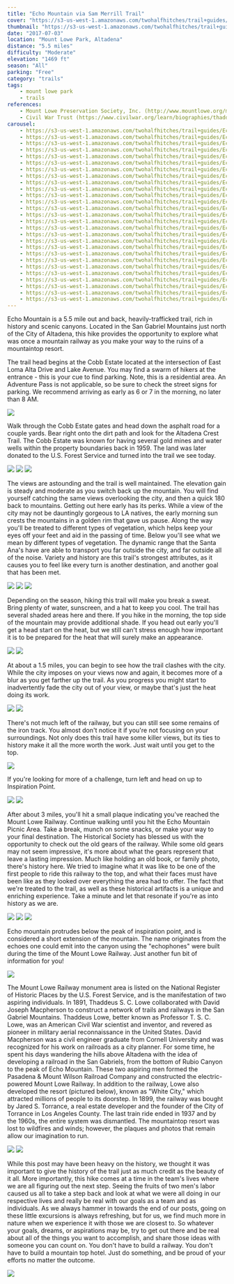 ```yaml
---
title: "Echo Mountain via Sam Merrill Trail"
cover: "https://s3-us-west-1.amazonaws.com/twohalfhitches/trail+guides/Echo+Mountain/_J8A1667.jpg"
thumbnail: "https://s3-us-west-1.amazonaws.com/twohalfhitches/trail+guides/Echo+Mountain/_J8A1667-thumbnail.jpg"
date: "2017-07-03"
location: "Mount Lowe Park, Altadena"
distance: "5.5 miles"
difficulty: "Moderate"
elevation: "1469 ft"
season: "All"
parking: "Free"
category: "trails"
tags:
    - mount lowe park
    - trails
references:
    - Mount Lowe Preservation Society, Inc. (http://www.mountlowe.org/mount-lowe-history/who-was-thaddeus-s-c-lowe/)
    - Civil War Trust (https://www.civilwar.org/learn/biographies/thaddeus-sobieski-constantine-lowe)
carousel:
    - https://s3-us-west-1.amazonaws.com/twohalfhitches/trail+guides/Echo+Mountain/_J8A1545.jpg
    - https://s3-us-west-1.amazonaws.com/twohalfhitches/trail+guides/Echo+Mountain/_J8A1550.jpg
    - https://s3-us-west-1.amazonaws.com/twohalfhitches/trail+guides/Echo+Mountain/_J8A1561.jpg
    - https://s3-us-west-1.amazonaws.com/twohalfhitches/trail+guides/Echo+Mountain/_J8A1581.jpg
    - https://s3-us-west-1.amazonaws.com/twohalfhitches/trail+guides/Echo+Mountain/_J8A1585.jpg
    - https://s3-us-west-1.amazonaws.com/twohalfhitches/trail+guides/Echo+Mountain/_J8A1588.jpg
    - https://s3-us-west-1.amazonaws.com/twohalfhitches/trail+guides/Echo+Mountain/_J8A1591.jpg
    - https://s3-us-west-1.amazonaws.com/twohalfhitches/trail+guides/Echo+Mountain/_J8A1594.jpg
    - https://s3-us-west-1.amazonaws.com/twohalfhitches/trail+guides/Echo+Mountain/_J8A1595.jpg
    - https://s3-us-west-1.amazonaws.com/twohalfhitches/trail+guides/Echo+Mountain/_J8A1601.jpg
    - https://s3-us-west-1.amazonaws.com/twohalfhitches/trail+guides/Echo+Mountain/_J8A1611.jpg
    - https://s3-us-west-1.amazonaws.com/twohalfhitches/trail+guides/Echo+Mountain/_J8A1618.jpg
    - https://s3-us-west-1.amazonaws.com/twohalfhitches/trail+guides/Echo+Mountain/_J8A1619.jpg
    - https://s3-us-west-1.amazonaws.com/twohalfhitches/trail+guides/Echo+Mountain/_J8A1631.jpg
    - https://s3-us-west-1.amazonaws.com/twohalfhitches/trail+guides/Echo+Mountain/_J8A1633.jpg
    - https://s3-us-west-1.amazonaws.com/twohalfhitches/trail+guides/Echo+Mountain/_J8A1634.jpg
    - https://s3-us-west-1.amazonaws.com/twohalfhitches/trail+guides/Echo+Mountain/_J8A1652.jpg
    - https://s3-us-west-1.amazonaws.com/twohalfhitches/trail+guides/Echo+Mountain/_J8A1655.jpg
    - https://s3-us-west-1.amazonaws.com/twohalfhitches/trail+guides/Echo+Mountain/_J8A1657.jpg
    - https://s3-us-west-1.amazonaws.com/twohalfhitches/trail+guides/Echo+Mountain/_J8A1663.jpg
    - https://s3-us-west-1.amazonaws.com/twohalfhitches/trail+guides/Echo+Mountain/_J8A1664.jpg
    - https://s3-us-west-1.amazonaws.com/twohalfhitches/trail+guides/Echo+Mountain/_J8A1668.jpg
    - https://s3-us-west-1.amazonaws.com/twohalfhitches/trail+guides/Echo+Mountain/_J8A1673.jpg
    - https://s3-us-west-1.amazonaws.com/twohalfhitches/trail+guides/Echo+Mountain/_J8A1678.jpg
    - https://s3-us-west-1.amazonaws.com/twohalfhitches/trail+guides/Echo+Mountain/_J8A1685.jpg
    - https://s3-us-west-1.amazonaws.com/twohalfhitches/trail+guides/Echo+Mountain/_J8A1686.jpg
    - https://s3-us-west-1.amazonaws.com/twohalfhitches/trail+guides/Echo+Mountain/_J8A1687.jpg
---
```


Echo Mountain is a 5.5 mile out and back, heavily-trafficked trail, rich in history and scenic canyons. Located in the San Gabriel Mountains just north of the City of Altadena, this hike provides the opportunity to explore what was once a mountain railway as you make your way to the ruins of a mountaintop resort.

The trail head begins at the Cobb Estate located at the intersection of East Loma Alta Drive and Lake Avenue. You may find a swarm of hikers at the entrance - this is your cue to find parking. Note, this is a residential area. An Adventure Pass is not applicable, so be sure to check the street signs for parking. We recommend arriving as early as 6 or 7 in the morning, no later than 8 AM.

![](https://s3-us-west-1.amazonaws.com/twohalfhitches/trail+guides/Echo+Mountain/_J8A1541.jpg)

Walk through the Cobb Estate gates and head down the asphalt road for a couple yards. Bear right onto the dirt path and look for the Altadena Crest Trail. The Cobb Estate was known for having several gold mines and water wells within the property boundaries back in 1959. The land was later donated to the U.S. Forest Service and turned into the trail we see today.

![](https://s3-us-west-1.amazonaws.com/twohalfhitches/trail+guides/Echo+Mountain/_J8A1542.jpg)
![](https://s3-us-west-1.amazonaws.com/twohalfhitches/trail+guides/Echo+Mountain/_J8A1544.jpg)
![](https://s3-us-west-1.amazonaws.com/twohalfhitches/trail+guides/Echo+Mountain/_J8A1558.jpg)

The views are astounding and the trail is well maintained. The elevation gain is steady and moderate as you switch back up the mountain. You will find yourself catching the same views overlooking the city, and then a quick 180 back to mountains. Getting out here early has its perks. While a view of the city may not be dauntingly gorgeous to LA natives, the early morning sun crests the mountains in a golden rim that gave us pause. Along the way you'll be treated to different types of vegetation, which helps keep your eyes off your feet and aid in the passing of time. Below you'll see what we mean by different types of vegetation. The dynamic range that the Santa Ana's have are able to transport you far outside the city, and far outside all of the noise. Variety and history are this trail's strongest attributes, as it causes you to feel like every turn is another destination, and another goal that has been met.

![](https://s3-us-west-1.amazonaws.com/twohalfhitches/trail+guides/Echo+Mountain/_J8A1559.jpg)
![](https://s3-us-west-1.amazonaws.com/twohalfhitches/trail+guides/Echo+Mountain/_J8A1560.jpg)
![](https://s3-us-west-1.amazonaws.com/twohalfhitches/trail+guides/Echo+Mountain/_J8A1565.jpg)

Depending on the season, hiking this trail will make you break a sweat. Bring plenty of water, sunscreen, and a hat to keep you cool. The trail has several shaded areas here and there. If you hike in the morning, the top side of the mountain may provide additional shade. If you head out early you'll get a head start on the heat, but we still can't stress enough how important it is to be prepared for the heat that will surely make an appearance.

![](https://s3-us-west-1.amazonaws.com/twohalfhitches/trail+guides/Echo+Mountain/_J8A1567.jpg)
![](https://s3-us-west-1.amazonaws.com/twohalfhitches/trail+guides/Echo+Mountain/_J8A1574.jpg)

At about a 1.5 miles, you can begin to see how the trail clashes with the city. While the city imposes on your views now and again, it becomes more of a blur as you get farther up the trail. As you progress you might start to inadvertently fade the city out of your view, or maybe that's just the heat doing its work.

![](https://s3-us-west-1.amazonaws.com/twohalfhitches/trail+guides/Echo+Mountain/_J8A1590.jpg)
![](https://s3-us-west-1.amazonaws.com/twohalfhitches/trail+guides/Echo+Mountain/_J8A1626.jpg)

There's not much left of the railway, but you can still see some remains of the iron track. You almost don't notice it if you're not focusing on your surroundings. Not only does this trail have some killer views, but its ties to history make it all the more worth the work. Just wait until you get to the top.

![](https://s3-us-west-1.amazonaws.com/twohalfhitches/trail+guides/Echo+Mountain/echoPath.jpeg)

If you're looking for more of a challenge, turn left and head on up to Inspiration Point.

![](https://s3-us-west-1.amazonaws.com/twohalfhitches/trail+guides/Echo+Mountain/_J8A1642.jpg)
![](https://s3-us-west-1.amazonaws.com/twohalfhitches/trail+guides/Echo+Mountain/_J8A1643.jpg)

After about 3 miles, you'll hit a small plaque indicating you've reached the Mount Lowe Railway. Continue walking until you hit the Echo Mountain Picnic Area. Take a break, munch on some snacks, or make your way to your final destination. The Historical Society has blessed us with the opportunity to check out the old gears of the railway. While some old gears may not seem impressive, it's more about what the gears represent that leave a lasting impression. Much like holding an old book, or family photo, there's history here. We tried to imagine what it was like to be one of the first people to ride this railway to the top, and what their faces must have been like as they looked over everything the area had to offer. The fact that we're treated to the trail, as well as these historical artifacts is a unique and enriching experience. Take a minute and let that resonate if you're as into history as we are.

![](https://s3-us-west-1.amazonaws.com/twohalfhitches/trail+guides/Echo+Mountain/_J8A1651.jpg)
![](https://s3-us-west-1.amazonaws.com/twohalfhitches/trail+guides/Echo+Mountain/_J8A1659.jpg)
![](https://s3-us-west-1.amazonaws.com/twohalfhitches/trail+guides/Echo+Mountain/_J8A1660.jpg)

Echo mountain protrudes below the peak of inspiration point, and is considered a short extension of the mountain. The name originates from the echoes one could emit into the canyon using the "echophones" were built during the time of the Mount Lowe Railway. Just another fun bit of information for you!

![](https://s3-us-west-1.amazonaws.com/twohalfhitches/trail+guides/Echo+Mountain/_J8A1662.jpg)

The Mount Lowe Railway monument area is listed on the National Register of Historic Places by the U.S. Forest Service, and is the manifestation of two aspiring individuals. In 1891, Thaddeus S. C. Lowe collaborated with David Joseph Macpherson to construct a network of trails and railways in the San Gabriel Mountains. Thaddeus Lowe, better known as Professor T. S. C. Lowe, was an American Civil War scientist and inventor, and revered as pioneer in military aerial reconnaissance in the United States. David Macpherson was a civil engineer graduate from Cornell University and was recognized for his work on railroads as a city planner. For some time, he spent his days wandering the hills above Altadena with the idea of developing a railroad in the San Gabriels, from the bottom of Rubio Canyon to the peak of Echo Mountain. These two aspiring men formed the Pasadena & Mount Wilson Railroad Company and constructed the electric-powered Mount Lowe Railway. In addition to the railway, Lowe also developed the resort (pictured below), known as "White City," which attracted millions of people to its doorstep. In 1899, the railway was bought by Jared S. Torrance, a real estate developer and the founder of the City of Torrance in Los Angeles County. The last train ride ended in 1937 and by the 1960s, the entire system was dismantled. The mountaintop resort was lost to wildfires and winds; however, the plaques and photos that remain allow our imagination to run.

![](https://s3-us-west-1.amazonaws.com/twohalfhitches/trail+guides/Echo+Mountain/_J8A1682.jpg)
![](https://s3-us-west-1.amazonaws.com/twohalfhitches/trail+guides/Echo+Mountain/_J8A1688.jpg)

While this post may have been heavy on the history, we thought it was important to give the history of the trail just as much credit as the beauty of it all. More importantly, this hike comes at a time in the team's lives where we are all figuring out the next step. Seeing the fruits of two men's labor caused us all to take a step back and look at what we were all doing in our respective lives and really be real with our goals as a team and as individuals. As we always hammer in towards the end of our posts, going on these little excursions is always refreshing, but for us, we find much more in nature when we experience it with those we are closest to. So whatever your goals, dreams, or aspirations may be, try to get out there and be real about all of the things you want to accomplish, and share those ideas with someone you can count on. You don't have to build a railway. You don't have to build a mountain top hotel. Just do something, and be proud of your efforts no matter the outcome.

![](https://s3-us-west-1.amazonaws.com/twohalfhitches/trail+guides/Echo+Mountain/GOPR0332.jpg)
